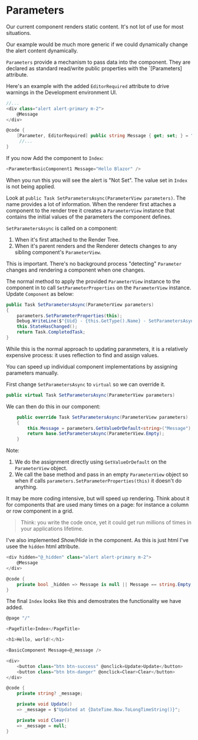 # Parameters

Our current component renders static content.  It's not lot of use for most situations.  

Our example would be much more generic if we could dynamically change the alert content dynamically.

`Parameters` provide a mechanism to pass data into the component.  They are declared as standard read/write public properties with the `[Parameters] attribute.

Here's an example with the added `EditorRequired` attribute to drive warnings in the Development environment UI.

```csharp
//...
<div class="alert alert-primary m-2">
    @Message
</div>

@code {
    [Parameter, EditorRequired] public string Message { get; set; } = "Not Set";
     //...
}
```

If you now Add the component to `Index`:

```csharp
<ParameterBasicComponent1 Message="Hello Blazor" />
```

When you run this you will see the alert is "Not Set".  The value set in `Index` is not being applied.

Look at `public Task SetParametersAsync(ParameterView parameters)`.  The name provides a lot of information.  When the renderer first attaches a component to the render tree it creates a `ParameterView` instance that contains the initial values of the parameters the component defines.

`SetParametersAsync` is called on a component:
1. When it's first attached to the Render Tree.
2. When it's parent renders and the Renderer detects changes to any sibling component's `ParameterView`.

This is important.  There's no background process "detecting" `Parameter` changes and rendering a component when one changes.

The normal method to apply the provided `ParameterView` instance to the component in to call `SetParameterProperties` on the `ParameterView` instance.  Update `Component` as below:

```csharp
public Task SetParametersAsync(ParameterView parameters)
{
    parameters.SetParameterProperties(this);
    Debug.WriteLine($"{Uid} - {this.GetType().Name} - SetParametersAsync Called");
    this.StateHasChanged(); 
    return Task.CompletedTask;
}
```

While this is the normal approach to updating paranmeters, it is a relatively expensive process: it uses reflection to find and assign values.

You can speed up individual component implementations by assigning  parameters manually.

First change `SetParametersAsync` to `virtual` so we can override it.

```csharp
public virtual Task SetParametersAsync(ParameterView parameters)
```

We can then do this in our component:

```csharp
    public override Task SetParametersAsync(ParameterView parameters)
    {
        this.Message = parameters.GetValueOrDefault<string>("Message");
        return base.SetParametersAsync(ParameterView.Empty);
    }
```
Note:

1. We do the assignment directly using `GetValueOrDefault` on the `ParameterView` object.
2. We call the base method and pass in an empty `ParameterView` object so when if calls `parameters.SetParameterProperties(this)` it doesn't do anything.

It may be more coding intensive, but will speed up rendering. Think about it for components that are used many times on a page: for instance a column or row component in a grid.

> Think: you write the code once, yet it could get run millions of times in your applications lifetime.  

I've also implemented *Show/Hide* in the component.  As this is just html I've usee the `hidden` html attribute.

```csharp
<div hidden="@_hidden" class="alert alert-primary m-2">
    @Message
</div>

@code {
    private bool _hidden => Message is null || Message == string.Empty;
}
```

The final `Index` looks like this and demostrates the functionality we have added.

```csharp
@page "/"

<PageTitle>Index</PageTitle>

<h1>Hello, world!</h1>

<BasicComponent Message=@_message />

<div>
    <button class="btn btn-success" @onclick=Update>Update</button>
    <button class="btn btn-danger" @onclick=Clear>Clear</button>
</div>

@code {
    private string? _message;

    private void Update()
    => _message = $"Updated at {DateTime.Now.ToLongTimeString()}";

    private void Clear()
    => _message = null;
}
```